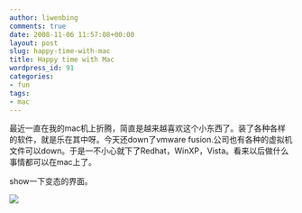 ```yaml
---
author: liwenbing
comments: true
date: 2008-11-06 11:57:08+00:00
layout: post
slug: happy-time-with-mac
title: Happy time with Mac
wordpress_id: 91
categories:
- fun
tags:
- mac
---
```


最近一直在我的mac机上折腾，简直是越来越喜欢这个小东西了。装了各种各样的软件，就是乐在其中呀。今天还down了vmware fusion.公司也有各种的虚拟机文件可以down。于是一不小心就下了Redhat，WinXP，Vista。看来以后做什么事情都可以在mac上了。

show一下变态的界面。

[![](http://liwenbing.cn/wp-content/uploads/2008/11/e59bbee78987-1-300x187.png)](http://liwenbing.cn/wp-content/uploads/2008/11/e59bbee78987-1.png)
